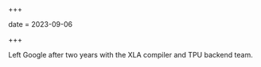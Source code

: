 +++

date = 2023-09-06

+++

Left Google after two years with the XLA compiler and TPU backend team.